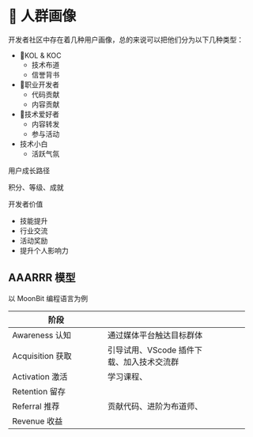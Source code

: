 # 🧔 人群画像

开发者社区中存在着几种用户画像，总的来说可以把他们分为以下几种类型：

* 🏅️KOL & KOC&#x20;
  * 技术布道
  * 信誉背书
* 🥈职业开发者
  * 代码贡献
  * 内容贡献
* 🥉技术爱好者
  * 内容转发
  * 参与活动
* 技术小白
  * 活跃气氛



用户成长路径

积分、等级、成就





开发者价值

* 技能提升
* 行业交流
* 活动奖励
* 提升个人影响力



## AAARRR 模型

以 MoonBit 编程语言为例

<table><thead><tr><th width="177">阶段</th><th width="206"></th><th></th><th></th><th></th><th></th></tr></thead><tbody><tr><td>Awareness 认知</td><td>通过媒体平台触达目标群体</td><td></td><td></td><td></td><td></td></tr><tr><td>Acquisition 获取</td><td>引导试用、VScode 插件下载、加入技术交流群</td><td></td><td></td><td></td><td></td></tr><tr><td>Activation 激活</td><td>学习课程、</td><td></td><td></td><td></td><td></td></tr><tr><td>Retention 留存</td><td></td><td></td><td></td><td></td><td></td></tr><tr><td>Referral 推荐</td><td>贡献代码、进阶为布道师、</td><td></td><td></td><td></td><td></td></tr><tr><td>Revenue 收益</td><td></td><td></td><td></td><td></td><td></td></tr></tbody></table>



